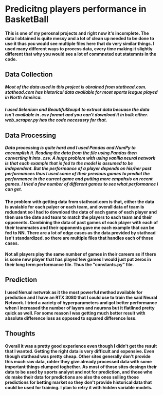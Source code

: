 # Predicitng players performance in BasketBall

#### This is one of my perosnal projects and right now it's incomplete. The data I obtained is quite messy and a lot of clean up needed to be done to use it thus you would see multiple files here that do very similar things. I used many different ways to process data, every time making it slightly different that why you would see a lot of commneted out statemnts in the code. 

## Data Collection

##### Most of the data used in this project is obrained from stathead.com. stathead.com has historical data available for most sports league played in North Ameirca. 
##### I used Selenium and BeautifulSoup4 to extract data becuase the data isn't available in .csv format and you can't download it in bulk either. web_scraper.py has the code necesasry for that.

## Data Processing

##### Data processing is quite hard and I used Pandas and NumPy to accomplish it. Reading the data from the file using Pandas then converting it into .csv. A huge problem with using vanilla neural network is that each example that is fed to the model is assumed to be independent. But the performance of a player depends on his/her past performances thus I used some of their previous games to predict the performance in the current game and putting more empahsis on recent games. I tried a few number of different games to see what performance I can get.

#### The problem with getting data from stathead.com is that, either the data is avaiable for each palyer or each team, and overall data of team is redundant so I had to download the data of each game of each player and then use the date and team to match the players to each team and their opponents. Combining the data of past games of each player with each of their teammates and their opponents gave me each example that can be fed to NN. There are a lot of edge cases as the data provided by stathead isn't standardized. so there are multiple files that handles each of those cases.

#### Not all players play the same number of games in their careers so if there is some new player that has played few games I would just put zeros in their long term performance file. Thus the "constants.py" file.

## Prediction

#### I used Nerual netwrok as it the most powerful method available for prediction and I have an RTX 3080 that I could use to train the said Neural Network. I tried a variety of hyperparameters and got better performance when I increased the number of layers and neurons but it flatlined pretty quick as well. For some reason I was getting much better result with absolute difference loss as opposed to squared difference loss. 

## Thoughts

#### Overall it was a pretty good experience even though I didn't get the result that I wanted. Getting the right data is very difficult and expensive. Even though stathead was pretty cheap. Other sites generally don't provide this much raw data, rahter they give already processed data with some important things clumped toghether. As most of those sites desingn their data to be used by sports analyst and not for prediction, and those who do make their data for predictions are also the ones selling those predictions for betting market so they don't provide historical data that could be used for training.  I plan to retry it with hidden variable models.  
